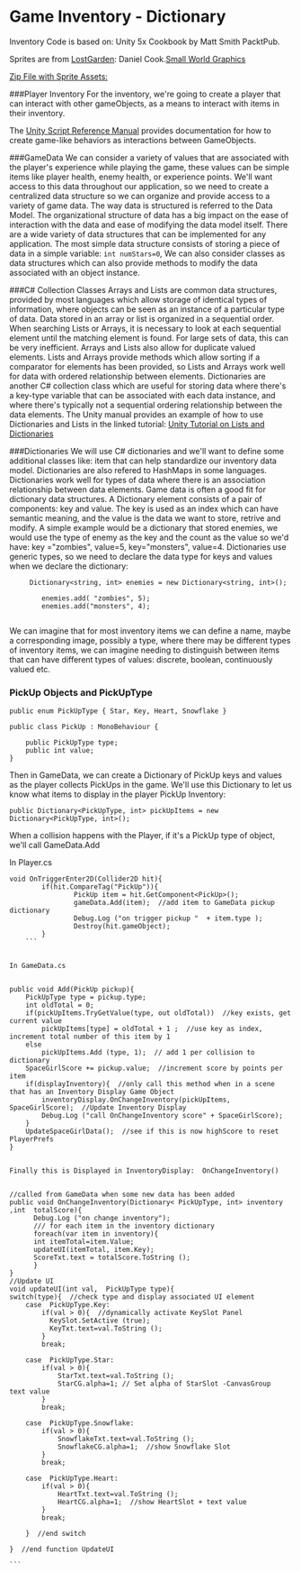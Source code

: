 # Game Inventory - Dictionary


Inventory Code is based on: Unity 5x Cookbook by Matt Smith PacktPub.  

Sprites are from [LostGarden](LostGarden.com): Daniel Cook.[Small World Graphics](http://www.lostgarden.com/search/label/free%20game%20graphics)

[Zip File with Sprite Assets:](https://utdallas.box.com/project3starterCode)

###Player Inventory
For the inventory, we're going to create a player that can interact with other gameObjects, as a means to interact with items in their inventory.  

The [Unity Script Reference Manual](http://docs.unity3d.com/ScriptReference/) provides documentation for how to create game-like behaviors as interactions between GameObjects.

###GameData
We can consider a variety of values that are associated with the player's experience while playing the game, these values can be simple items like player health, enemy health, or experience points.  We'll want access to this data throughout our application, so we need to create a centralized data structure so we can organize and provide access to a variety of game data.  The way data is structured is referred to the Data Model.  The organizational structure of data has a big impact on the ease of interaction with the data and ease of modifying the data model itself.  There are a wide variety of data structures that can be implemented for any application.  The most simple data structure consists of storing a piece of data in a simple variable: `int numStars=0`, We can also consider classes as data structures which can also provide methods to modify the data associated with an object instance. 

###C# Collection Classes
Arrays and Lists are common data structures, provided by most languages which allow storage of identical types of information, where objects can be seen as an instance of a particular type of data.  Data stored in an array or list is organized in a sequential order.  When searching Lists or Arrays, it is necessary to look at each sequential element until the matching element is found.  For large sets of data, this can be very inefficient.  Arrays and Lists also allow for duplicate valued elements.  Lists and Arrays provide methods which allow sorting if a comparator for elements has been provided, so Lists and Arrays work well for data with ordered relationship between elements. Dictionaries are another C# collection class which are useful for storing data where there's a key-type variable that can be associated with each data instance, and where there's typically not a sequential ordering relationship between the data elements. The Unity manual provides an example of how to use Dictionaries and Lists in the linked tutorial: [Unity Tutorial on Lists and Dictionaries](http://unity3d.com/learn/tutorials/modules/intermediate/scripting/lists-and-dictionaries)

###Dictionaries
We will use C# dictionaries and we'll want to define some additional classes like: item that can help standardize our inventory data model. Dictionaries are also refered to HashMaps in some languages.  Dictionaries work well for types of data where there is an association relationship between data elements. Game data is often a good fit for dictionary data structures. A Dictionary element consists of a pair of components:  key and value.  The key is used as an index which can have semantic meaning, and the value is the data we want to store, retrive and modify.  A simple example would be a dictionary that stored enemies, we would use the type of enemy as the key and the count as the value so we'd have: key ="zombies", value=5, key="monsters", value=4. Dictionaries use generic types, so we need to declare the data type for keys and values when we declare the dictionary: 

```
     Dictionary<string, int> enemies = new Dictionary<string, int>();
        
        enemies.add( "zombies", 5);
        enemies.add("monsters", 4);
        
```

We can imagine that for most inventory items we can define a name, maybe a corresponding image, possibly a type, where there may be different types of inventory items, we can imagine needing to distinguish between items that can have different types of values: discrete, boolean, continuously valued etc.  

### PickUp Objects and PickUpType
```
public enum PickUpType { Star, Key, Heart, Snowflake }

public class PickUp : MonoBehaviour {

	public PickUpType type;
	public int value;
}
```
Then in GameData, we can create a Dictionary of PickUp keys and values as the player collects PickUps in the game.  We'll use this Dictionary to let us know what items to display in the player PickUp Inventory:

```
public Dictionary<PickUpType, int> pickUpItems = new Dictionary<PickUpType, int>();

```

When a collision happens with the Player, if it's a PickUp type of object, we'll call GameData.Add
 
 
 In Player.cs
```
void OnTriggerEnter2D(Collider2D hit){
        if(hit.CompareTag("PickUp")){
                PickUp item = hit.GetComponent<PickUp>();
			    gameData.Add(item);  //add item to GameData pickup dictionary
                Debug.Log ("on trigger pickup "  + item.type );
                Destroy(hit.gameObject);
        }
    ```
    
    
In GameData.cs
    
```

	public void Add(PickUp pickup){
		PickUpType type = pickup.type;
		int oldTotal = 0;
		if(pickUpItems.TryGetValue(type, out oldTotal))  //key exists, get current value
			pickUpItems[type] = oldTotal + 1 ;  //use key as index, increment total number of this item by 1
		else
			pickUpItems.Add (type, 1);  // add 1 per collision to dictionary
		SpaceGirlScore += pickup.value;  //increment score by points per item
		if(displayInventory){  //only call this method when in a scene that has an Inventory Display Game Object
			inventoryDisplay.OnChangeInventory(pickUpItems, SpaceGirlScore);  //Update Inventory Display
			Debug.Log ("call OnChangeInventory score" + SpaceGirlScore);
		}
		UpdateSpaceGirlData();  //see if this is now highScore to reset PlayerPrefs
	}
```

Finally this is Displayed in InventoryDisplay:  OnChangeInventory()


```

	//called from GameData when some new data has been added
	public void OnChangeInventory(Dictionary< PickUpType, int> inventory ,int  totalScore){
	      Debug.Log ("on change inventory");
	      /// for each item in the inventory dictionary
	      foreach(var item in inventory){
	      int itemTotal=item.Value;
	      updateUI(itemTotal, item.Key); 
	      ScoreTxt.text = totalScore.ToString ();
	      }  
	}
	//Update UI 
	void updateUI(int val,  PickUpType type){
	switch(type){  //check type and display associated UI element
	    case  PickUpType.Key: 
	    	if(val > 0){  //dynamically activate KeySlot Panel
	    	  KeySlot.SetActive (true);
		      KeyTxt.text=val.ToString ();
	    	}
	    	break;
	    
		case  PickUpType.Star: 
			if(val > 0){
				StarTxt.text=val.ToString ();
				StarCG.alpha=1; // Set alpha of StarSlot -CanvasGroup  text value
			}
			break;
			
		case  PickUpType.Snowflake: 
			if(val > 0){
				SnowflakeTxt.text=val.ToString ();
				SnowflakeCG.alpha=1;  //show Snowflake Slot 
			}
			break;
			
		case  PickUpType.Heart: 
			if(val > 0){
				HeartTxt.text=val.ToString ();
				HeartCG.alpha=1;  //show HeartSlot + text value
			}
			break;
		
		}  //end switch
		
	}  //end function UpdateUI
	
	```
	